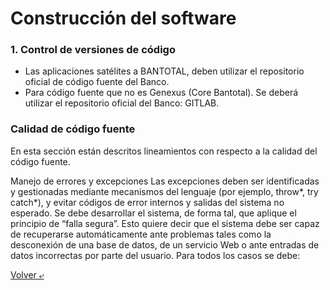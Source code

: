 # Construcción del software


### 1. Control de versiones de código 
- Las aplicaciones satélites a BANTOTAL, deben utilizar el repositorio oficial de código fuente del Banco.
- Para código fuente que no es Genexus (Core Bantotal). Se deberá utilizar el repositorio oficial del Banco: GITLAB.


### Calidad de código fuente 
En esta sección están descritos lineamientos con respecto a la calidad del código fuente. 
 
Manejo de errores y excepciones
Las excepciones deben ser identificadas y gestionadas mediante mecanismos del lenguaje (por ejemplo, throw*, try catch*), y evitar códigos de error internos y salidas del sistema no esperado.
Se debe desarrollar el sistema, de forma tal, que aplique el principio de “falla segura”. Esto quiere decir que el sistema debe ser capaz de recuperarse automáticamente ante problemas tales como la desconexión de una base de datos, de un servicio Web o ante entradas de datos incorrectas por parte del usuario.
Para todos los casos se debe:


[Volver &ldca;](/README.md "Regresar a página principal")